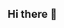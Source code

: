## Hi there 👋

<!--
**mcms2/mcms2** is a ✨ _special_ ✨ repository because its `README.md` (this file) appears on your GitHub profile.

Here are some ideas to get you started:

- 🔭 I’m currently studying to pass on all my exams.
- 🌱 I’m currently learning control, systems and robotics.
- ⚡ Fun fact: I love to read books, specially fantasy and romance books.

